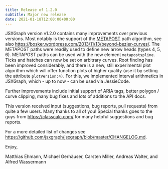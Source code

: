 ```yaml
---
title: Release of 1.2.0
subtitle: Major new release
date: 2021-01-18T12:00:00+00:00
---
```


JSXGraph version v1.2.0 contains many improvements over previous versions. Most notably is the support of the [METAPOST](https://www.tug.org/docs/metapost/mpman.pdf) path algorithm, see also <https://bosker.wordpress.com/2013/11/13/beyond-bezier-curves/>.
The METAPOST paths were readily used to define new arrow heads (types 4, 5, 6). METAPOST paths can be used with the new element `metapostspline`. Ticks and hatches can now be set on arbitrary curves. Root finding has been improved considerably, and there is a new, still experimental plot algorithm which will offer function plots of higher quality (use it by setting the attribute `plotVersion:4)`. For this, we implemented interval arithmetics in JSXGraph, which - up to now - can be used via JessieCode. 

Further improvements include initial support of ARIA tags, better polygon / curve clipping, many bug fixes and lots of additions to the API docs.

This version received input (suggestions, bug reports, pull requests) from quite a few users. Many thanks to all of you! Special thanks goes to the guys from <https://classcalc.com/> for many helpful suggestions and bug reports.

For a more detailed list of changes see <https://github.com/jsxgraph/jsxgraph/blob/master/CHANGELOG.md>.

Enjoy, 

Matthias Ehmann, Michael Gerhäuser, Carsten Miller, Andreas Walter, and Alfred Wassermann
